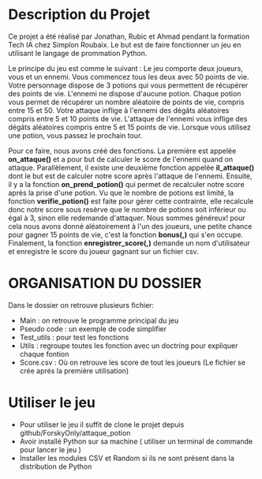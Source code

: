 # Description du Projet

Ce projet a été réalisé par Jonathan, Rubic et Ahmad pendant la formation Tech IA chez Simplon Roubaix. Le but est de faire fonctionner un jeu en utilisant le langage de prommation Python. 

Le principe du jeu est comme le suivant : Le jeu comporte deux joueurs, vous et un ennemi. Vous commencez tous les deux avec 50 points de vie. Votre personnage dispose de 3 potions qui vous permettent de récupérer des points de vie. L'ennemi ne dispose d'aucune potion. Chaque potion vous permet de récupérer un nombre aléatoire de points de vie, compris entre 15 et 50. Votre attaque inflige à l'ennemi des dégâts aléatoires compris entre 5 et 10 points de vie. L'attaque de l'ennemi vous inflige des dégâts aléatoires compris entre 5 et 15 points de vie. Lorsque vous utilisez une potion, vous passez le prochain tour.

Pour ce faire, nous avons créé des fonctions. La première est appelée **on_attaque()** et a pour but de calculer le score de l'ennemi quand on attaque. Parallèlement, il existe une deuxième fonction appelée **il_attaque()** dont le but est de calculer notre score après l'attaque de l'ennemi. Ensuite, il y a la fonction **on_prend_potion()** qui permet de recalculer notre score après la prise d'une potion. Vu que le nombre de potions est limité, la fonction **verifie_potion()** est faite pour gérer cette contrainte, elle recalcule donc notre score sous resèrve que le nombre de potions soit inférieur ou égal à 3, sinon elle redemande d'attaquer. Nous sommes généreux! pour cela nous avons donné aléatoirement à l'un des joueurs, une petite chance pour gagner 15 points de vie, c'est la fonction **bonus(,)** qui s'en occupe. 
Finalement, la fonction **enregistrer_score(,)** demande un nom d'utilisateur et enregistre le score du joueur gagnant sur un fichier csv. 


# ORGANISATION DU DOSSIER

Dans le dossier on retrouve plusieurs fichier: 
- Main : on retrouve le programme principal du jeu 
- Pseudo code : un exemple de code simplifier
- Test_utils : pour test les fonctions
- Utils : regroupe toutes les fonction avec un doctring pour expliquer chaque fontion
- Score.csv : Où on retrouve les score de tout les joueurs (Le fichier se crée aprés la première utilisation)

# Utiliser le jeu 

- Pour utiliser le jeu il suffit de clone le projet depuis github/ForskyOnly/attaque_potion
- Avoir installé Python sur sa machine ( utiliser un terminal de commande pour lancer le jeu )
- Installer les modules CSV et Random si ils ne sont présent dans la distribution de Python

